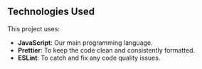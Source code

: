 ## Technologies Used

This project uses:

- **JavaScript**: Our main programming language.
- **Prettier**: To keep the code clean and consistently formatted.
- **ESLint**: To catch and fix any code quality issues.
